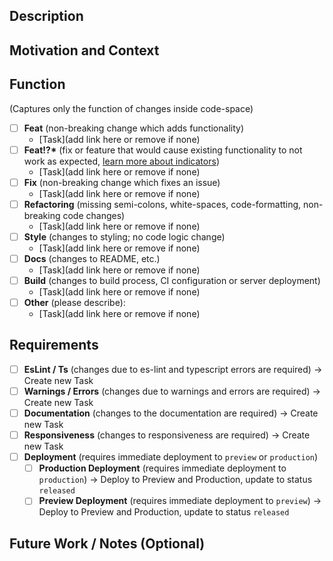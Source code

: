 ## Description

## Motivation and Context

## Function
(Captures only the function of changes inside code-space)

- [ ] **Feat** (non-breaking change which adds functionality)
    - [Task](add link here or remove if none)
- [ ] **Feat!?\*** (fix or feature that would cause existing functionality to not work as expected, [learn more about indicators](https://github.com/ZNGR-DYNAMICS/#indicators))
    - [Task](add link here or remove if none)
- [ ] **Fix** (non-breaking change which fixes an issue)
    - [Task](add link here or remove if none)
- [ ] **Refactoring** (missing semi-colons, white-spaces, code-formatting, non-breaking code changes)
    - [Task](add link here or remove if none)
- [ ] **Style** (changes to styling; no code logic change)
    - [Task](add link here or remove if none)
- [ ] **Docs** (changes to README, etc.)
    - [Task](add link here or remove if none)
- [ ] **Build** (changes to build process, CI configuration or server deployment)
    - [Task](add link here or remove if none)
- [ ] **Other** (please describe):
    - [Task](add link here or remove if none)

## Requirements

- [ ] **EsLint / Ts** (changes due to es-lint and typescript errors are required) -> Create new Task
- [ ] **Warnings / Errors** (changes due to warnings and errors are required) -> Create new Task
- [ ] **Documentation** (changes to the documentation are required) -> Create new Task
- [ ] **Responsiveness** (changes to responsiveness are required) -> Create new Task
- [ ] **Deployment** (requires immediate deployment to `preview` or `production`)
    - [ ] **Production Deployment** (requires immediate deployment to `production`) -> Deploy to Preview and Production, update to status `released`
    - [ ] **Preview Deployment** (requires immediate deployment to `preview`) -> Deploy to Preview and Production, update to status `released`

## Future Work / Notes (Optional)
